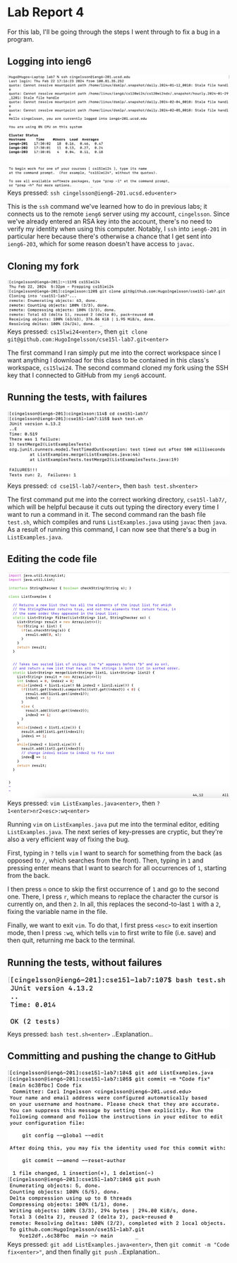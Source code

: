 # Lab Report 4
For this lab, I'll be going through the steps I went through to fix a bug in a program.

## Logging into ieng6
![Log into ieng6](ssh.png)
Keys pressed: `ssh cingelsson@ieng6-201.ucsd.edu<enter>`

This is the `ssh` command we've learned how to do in previous labs; it connects us to the remote `ieng6` server using my account, `cingelsson`. Since we've already entered an RSA key into the account, there's no need to verify my identity when using this computer. Notably, I `ssh` into `ieng6-201` in particular here because there's otherwise a chance that I get sent into `ieng6-203`, which for some reason doesn't have access to `javac`.

## Cloning my fork
![Clone fork](git_clone.png)
Keys pressed: `cs15lwi24<enter>`, then `git clone git@github.com:HugoIngelsson/cse15l-lab7.git<enter>`

The first command I ran simply put me into the correct workspace since I want anything I download for this class to be contained in this class's workspace, `cs15lwi24`. The second command cloned my fork using the SSH key that I connected to GitHub from my `ieng6` account. 

## Running the tests, with failures
![Failed test](test_failure.png)
Keys pressed: `cd cse15l-lab7/<enter>`, then `bash test.sh<enter>`

The first command put me into the correct working directory, `cse15l-lab7/`, which will be helpful because it cuts out typing the directory every time I want to run a command in it. The second command ran the bash file `test.sh`, which compiles and runs `ListExamples.java` using `javac` then `java`. As a result of running this command, I can now see that there's a bug in `ListExamples.java`.

## Editing the code file
![Using vim](vim.png)
Keys pressed: `vim ListExamples.java<enter>`, then `?1<enter>nr2<esc>:wq<enter>`

Running `vim` on `ListExamples.java` put me into the terminal editor, editing `ListExamples.java`. The next series of key-presses are cryptic, but they're also a very efficient way of fixing the bug.

First, typing in `?` tells `vim` I want to search for something from the back (as opposed to `/`, which searches from the front). Then, typing in `1` and pressing enter means that I want to search for all occurrences of `1`, starting from the back.

I then press `n` once to skip the first occurrence of `1` and go to the second one. There, I press `r`, which means to replace the character the cursor is currently on, and then `2`. In all, this replaces the second-to-last `1` with a `2`, fixing the variable name in the file.

Finally, we want to exit `vim`. To do that, I first press `<esc>` to exit insertion mode, then I press `:wq`, which tells `vim` to first write to file (i.e. save) and then quit, returning me back to the terminal.

## Running the tests, without failures
![Successful tests](test_success.png)
Keys pressed: `bash test.sh<enter>`
..Explanation..

## Committing and pushing the change to GitHub
![Adding, committing, and pushing](add_commit_push.png)
Keys pressed: `git add ListExamples.java<enter>`, then `git commit -m "Code fix<enter>"`, and then finally `git push`
..Explanation..
